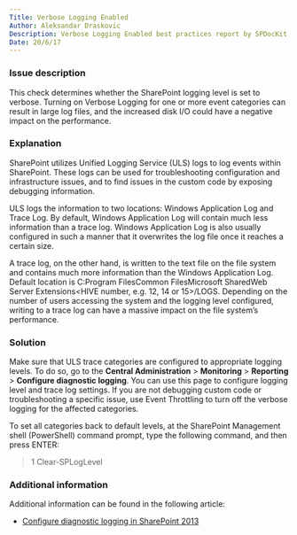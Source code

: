 ```yaml
---
Title: Verbose Logging Enabled
Author: Aleksandar Draskovic
Description: Verbose Logging Enabled best practices report by SPDocKit determines whether the SharePoint logging level is set to verbose.
Date: 20/6/17
---
```

### Issue description

This check determines whether the SharePoint logging level is set to verbose. Turning on Verbose Logging for one or more event categories can result in large log files, and the increased disk I/O could have a negative impact on the performance.

### Explanation

SharePoint utilizes Unified Logging Service (ULS) logs to log events within SharePoint. These logs can be used for troubleshooting configuration and infrastructure issues, and to find issues in the custom code by exposing debugging information.

ULS logs the information to two locations: Windows Application Log and Trace Log. By default, Windows Application Log will contain much less information than a trace log. Windows Application Log is also usually configured in such a manner that it overwrites the log file once it reaches a certain size.

A trace log, on the other hand, is written to the text file on the file system and contains much more information than the Windows Application Log. Default location is C:Program FilesCommon FilesMicrosoft SharedWeb Server Extensions<HIVE number, e.g. 12, 14 or 15>/LOGS. Depending on the number of users accessing the system and the logging level configured, writing to a trace log can have a massive impact on the file system’s performance.

### Solution

Make sure that ULS trace categories are configured to appropriate logging levels. To do so, go to the __Central Administration__ > __Monitoring__ > __Reporting__ > __Configure diagnostic logging__. You can use this page to configure logging level and trace log settings. If you are not debugging custom code or troubleshooting a specific issue, use Event Throttling to turn off the verbose logging for the affected categories.

To set all categories back to default levels, at the SharePoint Management shell (PowerShell) command prompt, type the following command, and then press ENTER:

> 1
Clear-SPLogLevel
### Additional information

Additional information can be found in the following article:

* [Configure diagnostic logging in SharePoint 2013](https://technet.microsoft.com/en-us/library/ee748656.aspx)
